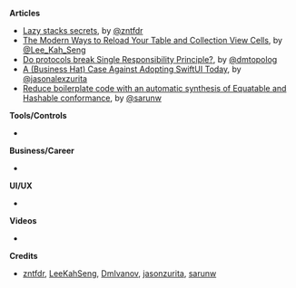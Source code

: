 
**Articles**

* [Lazy stacks secrets](https://fivestars.blog/swiftui/lazy-stack-grid.html), by [@zntfdr](https://twitter.com/zntfdr)
* [The Modern Ways to Reload Your Table and Collection View Cells](https://swiftsenpai.com/development/modern-ways-reload-cells/), by [@Lee_Kah_Seng](https://twitter.com/Lee_Kah_Seng)
* [Do protocols break Single Responsibility Principle?](https://dmtopolog.com/do-protocols-break-srp/), by [@dmtopolog](https://twitter.com/dmtopolog)
* [A (Business Hat) Case Against Adopting SwiftUI Today](https://jasonzurita.com/business-hat-case-against-adopting-swiftui-today/), by [@jasonalexzurita](https://twitter.com/jasonalexzurita)
* [Reduce boilerplate code with an automatic synthesis of Equatable and Hashable conformance](https://sarunw.com/posts/reduce-boilerplate-code-with-automatic-synthesis-of-equatable-and-hashable-conformance/), by [@sarunw](https://twitter.com/sarunw)

**Tools/Controls**

*

**Business/Career**

*

**UI/UX**

*

**Videos**

*

**Credits**

* [zntfdr](https://github.com/zntfdr), [LeeKahSeng](https://github.com/LeeKahSeng), [DmIvanov](https://github.com/DmIvanov), [jasonzurita](https://github.com/jasonzurita), [sarunw](https://github.com/sarunw)
